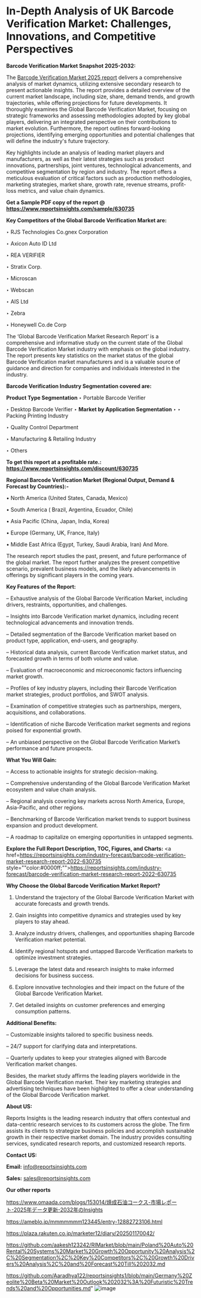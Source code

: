# In-Depth Analysis of UK Barcode Verification Market: Challenges, Innovations, and Competitive Perspectives

<strong>Barcode Verification Market Snapshot 2025-2032:</strong>

The <a href=https://www.reportsinsights.com/sample/630735>Barcode Verification Market 2025 report</a> delivers a comprehensive analysis of market dynamics, utilizing extensive secondary research to present actionable insights. The report provides a detailed overview of the current market landscape, including size, share, demand trends, and growth trajectories, while offering projections for future developments. It thoroughly examines the Global Barcode Verification Market, focusing on strategic frameworks and assessing methodologies adopted by key global players, delivering an integrated perspective on their contributions to market evolution. Furthermore, the report outlines forward-looking projections, identifying emerging opportunities and potential challenges that will define the industry's future trajectory.

Key highlights include an analysis of leading market players and manufacturers, as well as their latest strategies such as product innovations, partnerships, joint ventures, technological advancements, and competitive segmentation by region and industry. The report offers a meticulous evaluation of critical factors such as production methodologies, marketing strategies, market share, growth rate, revenue streams, profit-loss metrics, and value chain dynamics.

<strong>Get a Sample PDF copy of the report @ <a href=https://www.reportsinsights.com/sample/630735 style=color:#0000ff;>https://www.reportsinsights.com/sample/630735</a></strong>

<strong>Key Competitors of the Global Barcode Verification Market are:</strong>

‣ RJS Technologies
 Co.gnex Corporation

‣ Axicon Auto ID Ltd

‣ REA VERIFIER

‣ Stratix Corp.

‣ Microscan

‣ Webscan

‣ AIS Ltd

‣ Zebra

‣ Honeywell
 Co.de Corp

The ‘Global Barcode Verification Market Research Report’ is a comprehensive and informative study on the current state of the Global Barcode Verification Market industry with emphasis on the global industry. The report presents key statistics on the market status of the global Barcode Verification market manufacturers and is a valuable source of guidance and direction for companies and individuals interested in the industry.

<strong>Barcode Verification Industry Segmentation covered are:</strong>

<strong>Product Type Segmentation</strong>
‣
Portable Barcode Verifier

‣ Desktop Barcode Verifier
‣ 
<strong>Market by Application Segmentation</strong>
‣
‣  Packing Printing Industry

‣ Quality Control Department

‣ Manufacturing & Retailing Industry

‣ Others

<strong>To get this report at a profitable rate.: <a href=https://www.reportsinsights.com/discount/630735 style=color:#0000ff;>https://www.reportsinsights.com/discount/630735</a></strong>

<strong>Regional Barcode Verification Market (Regional Output, Demand &amp; Forecast by Countries):-</strong>

• North America (United States, Canada, Mexico)

• South America ( Brazil, Argentina, Ecuador, Chile)

• Asia Pacific (China, Japan, India, Korea)

• Europe (Germany, UK, France, Italy)

• Middle East Africa (Egypt, Turkey, Saudi Arabia, Iran) And More.

The research report studies the past, present, and future performance of the global market. The report further analyzes the present competitive scenario, prevalent business models, and the likely advancements in offerings by significant players in the coming years.

<strong>Key Features of the Report:</strong>

– Exhaustive analysis of the Global Barcode Verification Market, including drivers, restraints, opportunities, and challenges.

– Insights into Barcode Verification market dynamics, including recent technological advancements and innovation trends.

– Detailed segmentation of the Barcode Verification market based on product type, application, end-users, and geography.

– Historical data analysis, current Barcode Verification market status, and forecasted growth in terms of both volume and value.

– Evaluation of macroeconomic and microeconomic factors influencing market growth.

– Profiles of key industry players, including their Barcode Verification market strategies, product portfolios, and SWOT analysis.

– Examination of competitive strategies such as partnerships, mergers, acquisitions, and collaborations.

– Identification of niche Barcode Verification market segments and regions poised for exponential growth.

– An unbiased perspective on the Global Barcode Verification Market’s performance and future prospects.

<strong>What You Will Gain:</strong>

– Access to actionable insights for strategic decision-making.

– Comprehensive understanding of the Global Barcode Verification Market ecosystem and value chain analysis.

– Regional analysis covering key markets across North America, Europe, Asia-Pacific, and other regions.

– Benchmarking of Barcode Verification market trends to support business expansion and product development.

– A roadmap to capitalize on emerging opportunities in untapped segments.

<strong>Explore the Full Report Description, TOC, Figures, and Charts:</strong>
<a href=https://reportsinsights.com/industry-forecast/barcode-verification-market-research-report-2022-630735 style=""color:#0000ff;"">https://reportsinsights.com/industry-forecast/barcode-verification-market-research-report-2022-630735</a>

<strong>Why Choose the Global Barcode Verification Market Report?</strong>

1. Understand the trajectory of the Global Barcode Verification Market with accurate forecasts and growth trends.

2. Gain insights into competitive dynamics and strategies used by key players to stay ahead.

3. Analyze industry drivers, challenges, and opportunities shaping Barcode Verification market potential.

4. Identify regional hotspots and untapped Barcode Verification markets to optimize investment strategies.

5. Leverage the latest data and research insights to make informed decisions for business success.

6. Explore innovative technologies and their impact on the future of the Global Barcode Verification Market.

7. Get detailed insights on customer preferences and emerging consumption patterns.

<strong>Additional Benefits:</strong>

– Customizable insights tailored to specific business needs.

– 24/7 support for clarifying data and interpretations.

– Quarterly updates to keep your strategies aligned with Barcode Verification market changes.

Besides, the market study affirms the leading players worldwide in the Global Barcode Verification market. Their key marketing strategies and advertising techniques have been highlighted to offer a clear understanding of the Global Barcode Verification market.

<strong><strong>About US</strong>:</strong>

Reports Insights is the leading research industry that offers contextual and data-centric research services to its customers across the globe. The firm assists its clients to strategize business policies and accomplish sustainable growth in their respective market domain. The industry provides consulting services, syndicated research reports, and customized research reports.

<strong>Contact US:</strong>

<p class=><b>Email:</b> <a href=mailto:info@reportsinsights.com>info@reportsinsights.com</a></p>
<p class=><b>Sales:</b> <a href=mailto:sales@reportsinsights.com>sales@reportsinsights.com</a></p>

<strong>Our other reports</strong>

<a href=https://www.omaada.com/blogs/153014/焼成石油コークス-市場レポート-2025年データ更新-2032年のInsights>https://www.omaada.com/blogs/153014/焼成石油コークス-市場レポート-2025年データ更新-2032年のInsights</a>

<a href=https://ameblo.jp/mmmmmmm123445/entry-12882723106.html>https://ameblo.jp/mmmmmmm123445/entry-12882723106.html</a>

<a href=https://plaza.rakuten.co.jp/marketer12/diary/202501170042/>https://plaza.rakuten.co.jp/marketer12/diary/202501170042/</a>

<a href=https://github.com/aakesh123242/RIMarket/blob/main/Poland%20Auto%20Rental%20Systems%20Market%20Growth%20Opportunity%20Analysis%2C%20Segmentation%2C%20Key%20Competitors%2C%20Growth%20Drivers%20Analysis%2C%20and%20Forecast%20Till%202032.md>https://github.com/aakesh123242/RIMarket/blob/main/Poland%20Auto%20Rental%20Systems%20Market%20Growth%20Opportunity%20Analysis%2C%20Segmentation%2C%20Key%20Competitors%2C%20Growth%20Drivers%20Analysis%2C%20and%20Forecast%20Till%202032.md</a>

<a href=https://github.com/Aaradhya122/reportsinsights1/blob/main/Germany%20Zeolite%20Beta%20Market%20Outlook%202032%3A%20Futuristic%20Trends%20and%20Opportunities.md>https://github.com/Aaradhya122/reportsinsights1/blob/main/Germany%20Zeolite%20Beta%20Market%20Outlook%202032%3A%20Futuristic%20Trends%20and%20Opportunities.md</a>"
![image](https://github.com/user-attachments/assets/dbbacaaa-1532-4714-a8d3-0ab91ebaa78f)
